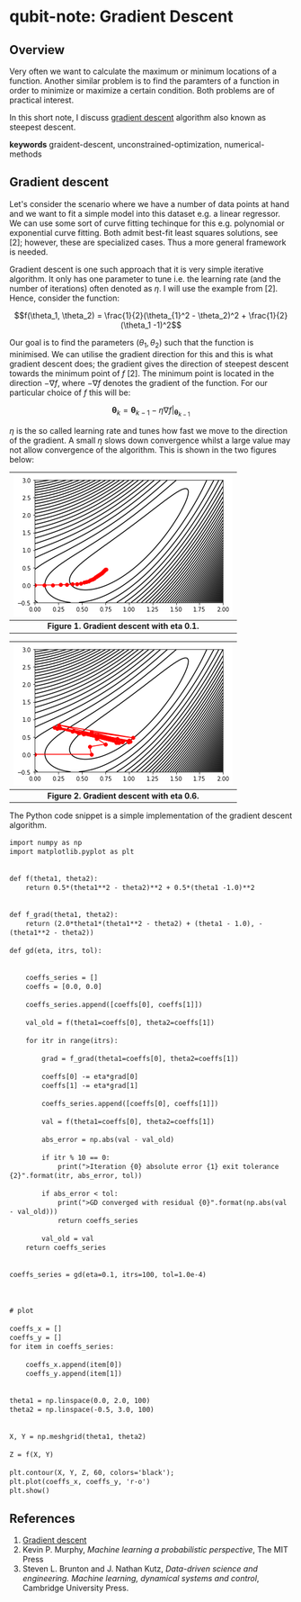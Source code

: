 # qubit-note: Gradient Descent

## Overview

Very often we want to calculate the maximum or minimum locations of a function. Another similar problem is to find the paramters
of a function in order to minimize or maximize a certain condition. Both problems are of practical interest.

In this short note, I discuss <a href="https://en.wikipedia.org/wiki/Gradient_descent"> gradient descent</a> algorithm also known as steepest descent.

**keywords** graident-descent, unconstrained-optimization, numerical-methods 


## Gradient descent

Let's consider the scenario where we have a number of data points at hand and we want to
fit a simple model into this dataset e.g. a linear regressor. 
We can use some sort of curve fitting techinque for this e.g. polynomial or exponential curve fitting.
Both admit best-fit least squares solutions, see [2]; however, these are specialized cases. Thus a more general framework is needed.


Gradient descent is one such approach that it is very simple iterative algorithm. 
It only has one parameter to tune i.e. the learning rate (and the number of iterations)
often denoted as $\eta$. I will use the example from [2]. Hence, consider the function:

$$f(\theta_1, \theta_2) = \frac{1}{2}(\theta_{1}^2 - \theta_2)^2 + \frac{1}{2}(\theta_1 -1)^2$$

Our goal is to find the parameters $(\theta_1, \theta_2)$ such that the function is minimised.
We can utilise the gradient direction for this and this is what gradient descent does; the gradient gives the direction of steepest descent towards the minimum point of $f$ [2]. 
The minimum point is located in the direction $-\nabla f$, where $-\nabla f$ denotes the gradient of the function. For our particular choice of $f$
this will be:

$$\boldsymbol{\theta}_k = \boldsymbol{\theta}_{k-1} - \eta \nabla f|_{\boldsymbol{\theta}_{k-1}} $$

$\eta$ is the so called learning rate and tunes how fast we move to the direction of the gradient. 
A small $\eta$ slows down convergence whilst a large value may not allow convergence of the algorithm. 
This is shown in the two figures below: 

| ![gd-eta-01](./imgs/gd_1.png)                               |
|:-----------------------------------------------------------:|
|             **Figure 1. Gradient descent with eta 0.1.**    |


| ![gd-eta-01](./imgs/gd_2.png)                               |
|:-----------------------------------------------------------:|
|             **Figure 2. Gradient descent with eta 0.6.**    |

The Python code snippet is a simple implementation of the gradient descent algorithm.

```
import numpy as np
import matplotlib.pyplot as plt


def f(theta1, theta2):
    return 0.5*(theta1**2 - theta2)**2 + 0.5*(theta1 -1.0)**2


def f_grad(theta1, theta2):
    return (2.0*theta1*(theta1**2 - theta2) + (theta1 - 1.0), -(theta1**2 - theta2))

def gd(eta, itrs, tol):
    
    
    coeffs_series = []
    coeffs = [0.0, 0.0]
    
    coeffs_series.append([coeffs[0], coeffs[1]])

    val_old = f(theta1=coeffs[0], theta2=coeffs[1])
    
    for itr in range(itrs):
        
        grad = f_grad(theta1=coeffs[0], theta2=coeffs[1])
        
        coeffs[0] -= eta*grad[0]
        coeffs[1] -= eta*grad[1]
        
        coeffs_series.append([coeffs[0], coeffs[1]])
        
        val = f(theta1=coeffs[0], theta2=coeffs[1])
        
        abs_error = np.abs(val - val_old)
        
        if itr % 10 == 0:
            print(">Iteration {0} absolute error {1} exit tolerance {2}".format(itr, abs_error, tol))
        
        if abs_error < tol:
            print(">GD converged with residual {0}".format(np.abs(val - val_old)))
            return coeffs_series
        
        val_old = val
    return coeffs_series


coeffs_series = gd(eta=0.1, itrs=100, tol=1.0e-4)



# plot

coeffs_x = []
coeffs_y = []
for item in coeffs_series:
    
    coeffs_x.append(item[0])
    coeffs_y.append(item[1])


theta1 = np.linspace(0.0, 2.0, 100)
theta2 = np.linspace(-0.5, 3.0, 100)


X, Y = np.meshgrid(theta1, theta2)

Z = f(X, Y)

plt.contour(X, Y, Z, 60, colors='black');
plt.plot(coeffs_x, coeffs_y, 'r-o')
plt.show()

```




## References

1. <a href="https://en.wikipedia.org/wiki/Gradient_descent">Gradient descent</a>
2. Kevin P. Murphy, _Machine learning a probabilistic perspective_, The MIT Press
3. Steven L. Brunton and J. Nathan Kutz, _Data-driven science and engineering. Machine learning, dynamical systems and control_, Cambridge University Press.